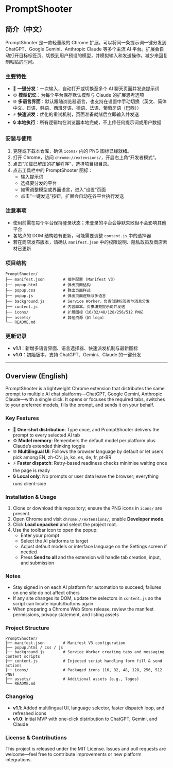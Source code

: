 # PromptShooter

## 简介（中文）

PromptShooter 是一款轻量级的 Chrome 扩展，可以将同一条提示词一键分发到 ChatGPT、Google Gemini、Anthropic Claude 等多个主流 AI 平台。扩展会自动打开目标标签页、切换到用户预设的模型，并模拟输入和发送操作，减少来回复制粘贴的时间。

### 主要特性

- 🎯 **一键分发**：一次输入，自动打开或切换至多个 AI 聊天页面并发送提示词  
- ⚙️ **模型记忆**：为每个平台保存默认模型与 Claude 的扩展思考选项  
- 🌐 **多语言界面**：默认跟随浏览器语言，也支持在设置中手动切换（英文、简体中文、日语、韩语、西班牙语、德语、法语、葡萄牙语（巴西））  
- ⚡ **快速派发**：优化的重试机制，页面准备就绪后立即输入并发送  
- 🔒 **本地执行**：所有逻辑均在浏览器本地完成，不上传任何提示词或用户数据

### 安装与使用

1. 克隆或下载本仓库，确保 `icons/` 内的 PNG 图标已经就绪。  
2. 打开 Chrome，访问 `chrome://extensions/`，开启右上角“开发者模式”。  
3. 点击“加载已解压的扩展程序”，选择项目根目录。  
4. 点击工具栏中的 PromptShooter 图标：  
   - 输入提示词  
   - 选择要分发的平台  
   - 如需调整模型或界面语言，进入“设置”页面  
   - 点击“一键发送”按钮，扩展会自动在各平台执行发送

### 注意事项

- 使用前需在每个平台保持登录状态；未登录的平台会静默失败但不会影响其他平台  
- 各站点的 DOM 结构若有更新，可能需要调整 `content.js` 中的选择器  
- 若在商店发布版本，请确认 `manifest.json` 中的权限说明、隐私政策及商店素材已更新

### 项目结构

```
PromptShooter/
├── manifest.json        # 插件配置 (Manifest V3)
├── popup.html           # 弹出页面结构
├── popup.css            # 弹出页面样式
├── popup.js             # 弹出页面逻辑与多语言
├── background.js        # Service Worker，负责创建标签页与消息分发
├── content.js           # 内容脚本，负责填充提示词并发送
├── icons/               # 扩展图标（16/32/48/128/256/512 PNG）
├── assets/              # 其他资源（如 logo）
└── README.md
```

### 更新记录

- **v1.1**：新增多语言界面、语言选择器、快速派发机制与最新图标  
- **v1.0**：初始版本，支持 ChatGPT、Gemini、Claude 的一键分发

---

## Overview (English)

PromptShooter is a lightweight Chrome extension that distributes the same prompt to multiple AI chat platforms—ChatGPT, Google Gemini, Anthropic Claude—with a single click. It opens or focuses the required tabs, switches to your preferred models, fills the prompt, and sends it on your behalf.

### Key Features

- 🎯 **One-shot distribution**: Type once, and PromptShooter delivers the prompt to every selected AI tab  
- ⚙️ **Model memory**: Remembers the default model per platform plus Claude’s extended thinking toggle  
- 🌐 **Multilingual UI**: Follows the browser language by default or let users pick among EN, zh-CN, ja, ko, es, de, fr, pt-BR  
- ⚡ **Faster dispatch**: Retry-based readiness checks minimise waiting once the page is ready  
- 🔒 **Local only**: No prompts or user data leave the browser; everything runs client-side

### Installation & Usage

1. Clone or download this repository; ensure the PNG icons in `icons/` are present.  
2. Open Chrome and visit `chrome://extensions/`, enable **Developer mode**.  
3. Click **Load unpacked** and select the project root.  
4. Use the toolbar icon to open the popup:  
   - Enter your prompt  
   - Select the AI platforms to target  
   - Adjust default models or interface language on the Settings screen if needed  
   - Press **Send to all** and the extension will handle tab creation, input, and submission

### Notes

- Stay signed in on each AI platform for automation to succeed; failures on one site do not affect others  
- If any site changes its DOM, update the selectors in `content.js` so the script can locate inputs/buttons again  
- When preparing a Chrome Web Store release, review the manifest permissions, privacy statement, and listing assets

### Project Structure

```
PromptShooter/
├── manifest.json        # Manifest V3 configuration
├── popup.html / css / js
├── background.js        # Service Worker creating tabs and messaging content scripts
├── content.js           # Injected script handling form fill & send actions
├── icons/               # Packaged icons (16, 32, 48, 128, 256, 512 PNG)
├── assets/              # Additional assets (e.g., logos)
└── README.md
```

### Changelog

- **v1.1**: Added multilingual UI, language selector, faster dispatch loop, and refreshed icons  
- **v1.0**: Initial MVP with one-click distribution to ChatGPT, Gemini, and Claude

### License & Contributions

This project is released under the MIT License. Issues and pull requests are welcome—feel free to contribute improvements or new platform integrations.

